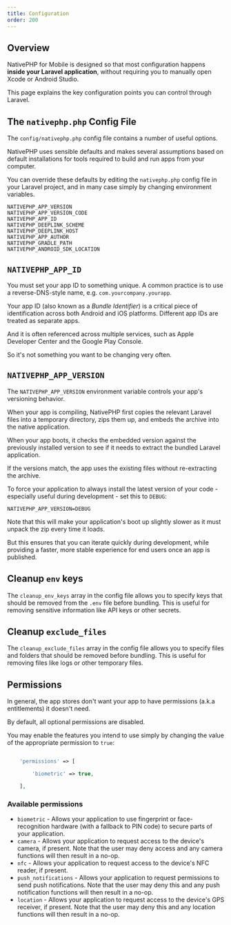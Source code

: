```yaml
---
title: Configuration
order: 200
---
```


## Overview

NativePHP for Mobile is designed so that most configuration happens **inside your Laravel application**, without
requiring you to manually open Xcode or Android Studio.

This page explains the key configuration points you can control through Laravel.

## The `nativephp.php` Config File

The `config/nativephp.php` config file contains a number of useful options. 

NativePHP uses sensible defaults and makes several assumptions based on default installations for tools required to
build and run apps from your computer. 

You can override these defaults by editing the `nativephp.php` config file in your Laravel project, and in many case
simply by changing environment variables.

```dotenv
NATIVEPHP_APP_VERSION 
NATIVEPHP_APP_VERSION_CODE 
NATIVEPHP_APP_ID 
NATIVEPHP_DEEPLINK_SCHEME 
NATIVEPHP_DEEPLINK_HOST 
NATIVEPHP_APP_AUTHOR 
NATIVEPHP_GRADLE_PATH 
NATIVEPHP_ANDROID_SDK_LOCATION
```

## `NATIVEPHP_APP_ID`

You must set your app ID to something unique. A common practice is to use a reverse-DNS-style name, e.g.
`com.yourcompany.yourapp`.

Your app ID (also known as a *Bundle Identifier*) is a critical piece of identification across both Android and iOS
platforms. Different app IDs are treated as separate apps.

And it is often referenced across multiple services, such as Apple Developer Center and the Google Play Console.

So it's not something you want to be changing very often.

## `NATIVEPHP_APP_VERSION`

The `NATIVEPHP_APP_VERSION` environment variable controls your app's versioning behavior.

When your app is compiling, NativePHP first copies the relevant Laravel files into a temporary directory, zips them up,
and embeds the archive into the native application.

When your app boots, it checks the embedded version against the previously installed version to see if it needs to
extract the bundled Laravel application.

If the versions match, the app uses the existing files without re-extracting the archive.

To force your application to always install the latest version of your code - especially useful during development -
set this to `DEBUG`:

```dotenv
NATIVEPHP_APP_VERSION=DEBUG
```

Note that this will make your application's boot up slightly slower as it must unpack the zip every time it loads.

But this ensures that you can iterate quickly during development, while providing a faster, more stable experience for
end users once an app is published.

## Cleanup `env` keys

The `cleanup_env_keys` array in the config file allows you to specify keys that should be removed from the `.env` file before bundling. 
This is useful for removing sensitive information like API keys or other secrets.

## Cleanup `exclude_files`

The `cleanup_exclude_files` array in the config file allows you to specify files and folders that should be removed before bundling. 
This is useful for removing files like logs or other temporary files.

## Permissions
In general, the app stores don't want your app to have permissions (a.k.a entitlements) it doesn't need. 

By default, all optional permissions are disabled.

You may enable the features you intend to use simply by changing the value of the appropriate permission to `true`:

```php

    'permissions' => [

        'biometric' => true,

    ],
```

### Available permissions

- `biometric` - Allows your application to use fingerprint or face-recognition hardware (with a fallback to PIN code)
    to secure parts of your application.
- `camera` - Allows your application to request access to the device's camera, if present. Note that the user may deny 
    access and any camera functions will then result in a no-op.
- `nfc` - Allows your application to request access to the device's NFC reader, if present.
- `push_notifications` - Allows your application to request permissions to send push notifications. Note that the user
    may deny this and any push notification functions will then result in a no-op.
- `location` - Allows your application to request access to the device's GPS receiver, if present. Note that the user
    may deny this and any location functions will then result in a no-op.

